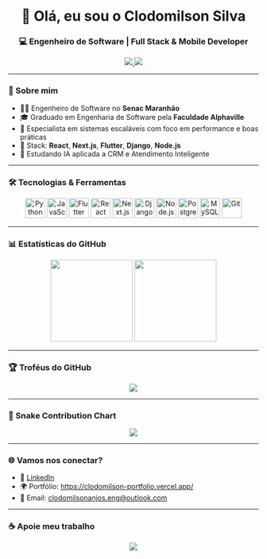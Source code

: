<h1 align="center">👋 Olá, eu sou o Clodomilson Silva</h1>
<h3 align="center">💻 Engenheiro de Software | Full Stack & Mobile Developer</h3>

<p align="center">
  <a href="https://www.linkedin.com/in/clodomilson-silva" target="_blank">
    <img src="https://img.shields.io/badge/LinkedIn-%230077B5?style=flat-square&logo=linkedin&logoColor=white"/>
  </a>
  <a href="mailto:clodomilsonanjos.eng@outlook.com">
    <img src="https://img.shields.io/badge/Email-D14836?style=flat-square&logo=gmail&logoColor=white"/>
  </a>
</p>

---

### 🎯 Sobre mim

- 👨‍💻 Engenheiro de Software no **Senac Maranhão**
- 🎓 Graduado em Engenharia de Software pela **Faculdade Alphaville**
- 🧠 Especialista em sistemas escaláveis com foco em performance e boas práticas
- 🚀 Stack: **React**, **Next.js**, **Flutter**, **Django**, **Node.js**
- 🤖 Estudando IA aplicada a CRM e Atendimento Inteligente

---

### 🛠️ Tecnologias & Ferramentas

<p align="center">
  <img src="https://cdn.jsdelivr.net/gh/devicons/devicon/icons/python/python-original.svg" width="40" title="Python"/>
  <img src="https://cdn.jsdelivr.net/gh/devicons/devicon/icons/javascript/javascript-original.svg" width="40" title="JavaScript"/>
  <img src="https://cdn.jsdelivr.net/gh/devicons/devicon/icons/flutter/flutter-original.svg" width="40" title="Flutter"/>
  <img src="https://cdn.jsdelivr.net/gh/devicons/devicon/icons/react/react-original.svg" width="40" title="React"/>
  <img src="https://cdn.jsdelivr.net/gh/devicons/devicon/icons/nextjs/nextjs-line.svg" width="40" title="Next.js"/>
  <img src="https://cdn.jsdelivr.net/gh/devicons/devicon/icons/django/django-plain.svg" width="40" title="Django"/>
  <img src="https://cdn.jsdelivr.net/gh/devicons/devicon/icons/nodejs/nodejs-original.svg" width="40" title="Node.js"/>
  <img src="https://cdn.jsdelivr.net/gh/devicons/devicon/icons/postgresql/postgresql-original.svg" width="40" title="PostgreSQL"/>
  <img src="https://cdn.jsdelivr.net/gh/devicons/devicon/icons/mysql/mysql-original.svg" width="40" title="MySQL"/>
  <img src="https://cdn.jsdelivr.net/gh/devicons/devicon/icons/git/git-original.svg" width="40" title="Git"/>
</p>

---

### 📊 Estatísticas do GitHub

<p align="center">
  <img height="165em" src="https://github-readme-stats.vercel.app/api?username=clodomilson-silva&show_icons=true&theme=github_dark&count_private=true"/>
  <img height="165em" src="https://github-readme-stats.vercel.app/api/top-langs/?username=clodomilson-silva&layout=compact&theme=github_dark"/>
</p>

---

### 🏆 Troféus do GitHub

<p align="center">
  <img src="https://github-profile-trophy.vercel.app/?username=clodomilson-silva&theme=algolia&no-frame=true&column=4"/>
</p>

---

### 🐍 Snake Contribution Chart

<p align="center">
  <img src="https://raw.githubusercontent.com/clodomilson-silva/clodomilson-silva/output/github-contribution-grid-snake.svg" />
</p>

---

### 🌐 Vamos nos conectar?

- 💼 [LinkedIn](https://www.linkedin.com/in/clodomilson-silva)
- 🌍 Portfólio: https://clodomilson-portfolio.vercel.app/
- 📧 Email: clodomilsonanjos.eng@outlook.com

---

### ☕ Apoie meu trabalho

<p align="center">
  <a href="#"><img src="https://img.shields.io/badge/-Buy%20me%20a%20coffee-FFDD00?style=flat-square&logo=buy-me-a-coffee&logoColor=black"/></a>
</p>
